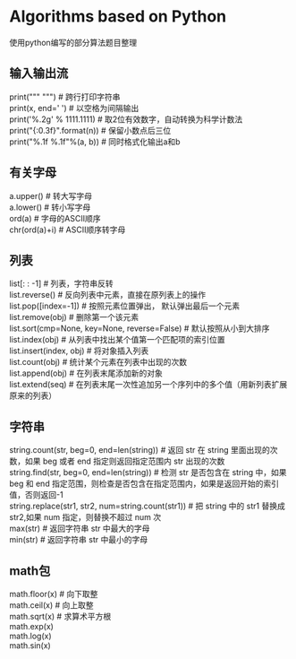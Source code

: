 # Algorithms based on Python
使用python编写的部分算法题目整理

## 输入输出流
print(""" """) # 跨行打印字符串 \
print(x, end=' ') # 以空格为间隔输出 \
print('%.2g' % 1111.1111)  # 取2位有效数字，自动转换为科学计数法 \
print("{:0.3f}".format(n)) # 保留小数点后三位 \
print("%.1f %.1f"%(a, b)) # 同时格式化输出a和b

## 有关字母
a.upper() # 转大写字母 \
a.lower() # 转小写字母 \
ord(a) # 字母的ASCII顺序  \
chr(ord(a)+i) # ASCII顺序转字母

## 列表
list[: : -1] # 列表，字符串反转 \
list.reverse() # 反向列表中元素，直接在原列表上的操作 \
list.pop([index=-1]) # 按照元素位置弹出， 默认弹出最后一个元素 \
list.remove(obj) # 删除第一个该元素 \
list.sort(cmp=None, key=None, reverse=False) # 默认按照从小到大排序 \
list.index(obj) # 从列表中找出某个值第一个匹配项的索引位置 \
list.insert(index, obj) # 将对象插入列表 \
list.count(obj) # 统计某个元素在列表中出现的次数 \
list.append(obj) # 在列表末尾添加新的对象 \
list.extend(seq) # 在列表末尾一次性追加另一个序列中的多个值（用新列表扩展原来的列表）

## 字符串
string.count(str, beg=0, end=len(string)) # 返回 str 在 string 里面出现的次数，如果 beg 或者 end 指定则返回指定范围内 str 出现的次数\
string.find(str, beg=0, end=len(string)) # 检测 str 是否包含在 string 中，如果 beg 和 end 指定范围，则检查是否包含在指定范围内，如果是返回开始的索引值，否则返回-1\
string.replace(str1, str2,  num=string.count(str1)) # 把 string 中的 str1 替换成 str2,如果 num 指定，则替换不超过 num 次\
max(str) #  返回字符串 str 中最大的字母\
min(str) #  返回字符串 str 中最小的字母

## math包
math.floor(x) # 向下取整 \
math.ceil(x) # 向上取整 \
math.sqrt(x) # 求算术平方根 \
math.exp(x) \
math.log(x) \
math.sin(x)
